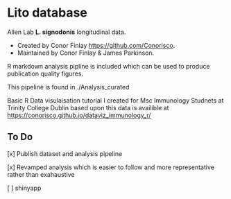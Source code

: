 # Lito database

Allen Lab **L. signodonis** longitudinal data. 

* Created by Conor Finlay https://github.com/Conorisco.
* Maintained by Conor Finlay & James Parkinson.

R markdown analysis pipline is included which can be used to produce publication quality figures.

This pipeline is found in ./Analysis_curated

Basic R Data visulaisation tutorial I created for Msc Immunology Studnets at Trinity College Dublin based upon this data is availible at https://conorisco.github.io/dataviz_immunology_r/

## To Do

[x] Publish dataset and analysis pipeline

[x] Revamped analysis which is easier to follow and more representative rather than exahaustive

[ ] shinyapp
